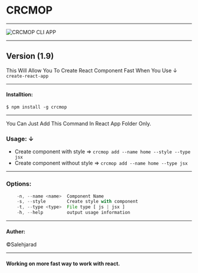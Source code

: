 # CRCMOP
--------------
![CRCMOP CLI APP](https://image.ibb.co/eFnM2e/crcmop_logo.png)

--------------
**Version (1.9)**
--------------

This Will Allow You To Create React Component Fast When You Use &darr;  
`create-react-app`

--------------

#### Installtion:  
`$ npm install -g crcmop`

--------------

You Can Just Add This Command In React App Folder Only.

### Usage: &darr;  
* Create component with style => `crcmop add --name home --style --type jsx`
* Create component without style => `crcmop add --name home --type jsx`

---------------

### Options:  
```js
    -n, --name <name>  Component Name
    -s, --style        Create style with component
    -t, --type <type>  File type [ js | jsx ]
    -h, --help         output usage information
```

---------------

#### Auther:  
&copy;Salehjarad

---------------
#### Working on more fast way to work with react.